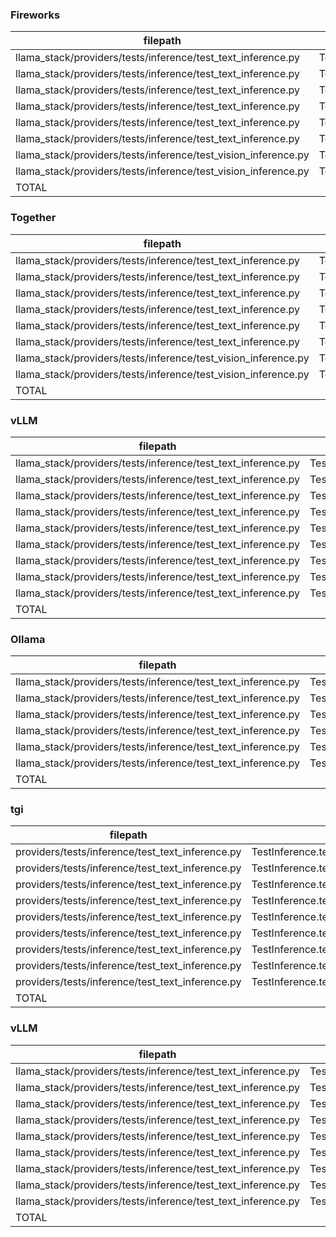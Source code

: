 ### Fireworks
|                            filepath                            |                              function                              | passed | SUBTOTAL |
| -------------------------------------------------------------- | ------------------------------------------------------------------ | -----: | -------: |
| llama_stack/providers/tests/inference/test_text_inference.py   | TestInference.test_completion                                      |      1 |        1 |
| llama_stack/providers/tests/inference/test_text_inference.py   | TestInference.test_chat_completion_non_streaming                   |      1 |        1 |
| llama_stack/providers/tests/inference/test_text_inference.py   | TestInference.test_structured_output                               |      1 |        1 |
| llama_stack/providers/tests/inference/test_text_inference.py   | TestInference.test_chat_completion_streaming                       |      1 |        1 |
| llama_stack/providers/tests/inference/test_text_inference.py   | TestInference.test_chat_completion_with_tool_calling               |      1 |        1 |
| llama_stack/providers/tests/inference/test_text_inference.py   | TestInference.test_chat_completion_with_tool_calling_streaming     |      1 |        1 |
| llama_stack/providers/tests/inference/test_vision_inference.py | TestVisionModelInference.test_vision_chat_completion_non_streaming |      2 |        2 |
| llama_stack/providers/tests/inference/test_vision_inference.py | TestVisionModelInference.test_vision_chat_completion_streaming     |      1 |        1 |
| TOTAL                                                          |                                                                    |      9 |        9 |



### Together
|                            filepath                            |                              function                              | passed | SUBTOTAL |
| -------------------------------------------------------------- | ------------------------------------------------------------------ | -----: | -------: |
| llama_stack/providers/tests/inference/test_text_inference.py   | TestInference.test_completion                                      |      1 |        1 |
| llama_stack/providers/tests/inference/test_text_inference.py   | TestInference.test_chat_completion_non_streaming                   |      1 |        1 |
| llama_stack/providers/tests/inference/test_text_inference.py   | TestInference.test_structured_output                               |      1 |        1 |
| llama_stack/providers/tests/inference/test_text_inference.py   | TestInference.test_chat_completion_streaming                       |      1 |        1 |
| llama_stack/providers/tests/inference/test_text_inference.py   | TestInference.test_chat_completion_with_tool_calling               |      1 |        1 |
| llama_stack/providers/tests/inference/test_text_inference.py   | TestInference.test_chat_completion_with_tool_calling_streaming     |      1 |        1 |
| llama_stack/providers/tests/inference/test_vision_inference.py | TestVisionModelInference.test_vision_chat_completion_non_streaming |      2 |        2 |
| llama_stack/providers/tests/inference/test_vision_inference.py | TestVisionModelInference.test_vision_chat_completion_streaming     |      1 |        1 |
| TOTAL                                                          |                                                                    |      9 |        9 |


### vLLM

|                           filepath                           |                            function                            | passed | skipped | SUBTOTAL |
| ------------------------------------------------------------ | -------------------------------------------------------------- | -----: | ------: | -------: |
| llama_stack/providers/tests/inference/test_text_inference.py | TestInference.test_model_list                                  |      1 |       0 |        1 |
| llama_stack/providers/tests/inference/test_text_inference.py | TestInference.test_chat_completion_non_streaming               |      1 |       0 |        1 |
| llama_stack/providers/tests/inference/test_text_inference.py | TestInference.test_structured_output                           |      1 |       0 |        1 |
| llama_stack/providers/tests/inference/test_text_inference.py | TestInference.test_chat_completion_streaming                   |      1 |       0 |        1 |
| llama_stack/providers/tests/inference/test_text_inference.py | TestInference.test_chat_completion_with_tool_calling           |      1 |       0 |        1 |
| llama_stack/providers/tests/inference/test_text_inference.py | TestInference.test_chat_completion_with_tool_calling_streaming |      1 |       0 |        1 |
| llama_stack/providers/tests/inference/test_text_inference.py | TestInference.test_completion                                  |      0 |       1 |        1 |
| llama_stack/providers/tests/inference/test_text_inference.py | TestInference.test_completion_logprobs                         |      0 |       1 |        1 |
| llama_stack/providers/tests/inference/test_text_inference.py | TestInference.test_completion_structured_output                |      0 |       1 |        1 |
| TOTAL                                                        |                                                                |      6 |       3 |        9 |

### Ollama
|                           filepath                           |                            function                            | passed | SUBTOTAL |
| ------------------------------------------------------------ | -------------------------------------------------------------- | -----: | -------: |
| llama_stack/providers/tests/inference/test_text_inference.py | TestInference.test_completion                                  |      1 |        1 |
| llama_stack/providers/tests/inference/test_text_inference.py | TestInference.test_chat_completion_non_streaming               |      1 |        1 |
| llama_stack/providers/tests/inference/test_text_inference.py | TestInference.test_structured_output                           |      1 |        1 |
| llama_stack/providers/tests/inference/test_text_inference.py | TestInference.test_chat_completion_streaming                   |      1 |        1 |
| llama_stack/providers/tests/inference/test_text_inference.py | TestInference.test_chat_completion_with_tool_calling           |      1 |        1 |
| llama_stack/providers/tests/inference/test_text_inference.py | TestInference.test_chat_completion_with_tool_calling_streaming |      1 |        1 |
| TOTAL                                                        |                                                                |      6 |        6 |


### tgi

|                     filepath                     |                            function                            | passed | skipped | SUBTOTAL |
| ------------------------------------------------ | -------------------------------------------------------------- | -----: | ------: | -------: |
| providers/tests/inference/test_text_inference.py | TestInference.test_model_list                                  |      1 |       0 |        1 |
| providers/tests/inference/test_text_inference.py | TestInference.test_completion                                  |      1 |       0 |        1 |
| providers/tests/inference/test_text_inference.py | TestInference.test_chat_completion_non_streaming               |      1 |       0 |        1 |
| providers/tests/inference/test_text_inference.py | TestInference.test_structured_output                           |      1 |       0 |        1 |
| providers/tests/inference/test_text_inference.py | TestInference.test_chat_completion_streaming                   |      1 |       0 |        1 |
| providers/tests/inference/test_text_inference.py | TestInference.test_chat_completion_with_tool_calling           |      1 |       0 |        1 |
| providers/tests/inference/test_text_inference.py | TestInference.test_chat_completion_with_tool_calling_streaming |      1 |       0 |        1 |
| providers/tests/inference/test_text_inference.py | TestInference.test_completion_logprobs                         |      0 |       1 |        1 |
| providers/tests/inference/test_text_inference.py | TestInference.test_completion_structured_output                |      0 |       1 |        1 |
| TOTAL                                            |                                                                |      7 |       2 |        9 |


### vLLM

|                           filepath                           |                            function                            | passed | skipped | SUBTOTAL |
| ------------------------------------------------------------ | -------------------------------------------------------------- | -----: | ------: | -------: |
| llama_stack/providers/tests/inference/test_text_inference.py | TestInference.test_model_list                                  |      1 |       0 |        1 |
| llama_stack/providers/tests/inference/test_text_inference.py | TestInference.test_chat_completion_non_streaming               |      1 |       0 |        1 |
| llama_stack/providers/tests/inference/test_text_inference.py | TestInference.test_structured_output                           |      1 |       0 |        1 |
| llama_stack/providers/tests/inference/test_text_inference.py | TestInference.test_chat_completion_streaming                   |      1 |       0 |        1 |
| llama_stack/providers/tests/inference/test_text_inference.py | TestInference.test_chat_completion_with_tool_calling           |      1 |       0 |        1 |
| llama_stack/providers/tests/inference/test_text_inference.py | TestInference.test_chat_completion_with_tool_calling_streaming |      1 |       0 |        1 |
| llama_stack/providers/tests/inference/test_text_inference.py | TestInference.test_completion                                  |      0 |       1 |        1 |
| llama_stack/providers/tests/inference/test_text_inference.py | TestInference.test_completion_logprobs                         |      0 |       1 |        1 |
| llama_stack/providers/tests/inference/test_text_inference.py | TestInference.test_completion_structured_output                |      0 |       1 |        1 |
| TOTAL                                                        |                                                                |      6 |       3 |        9 |
